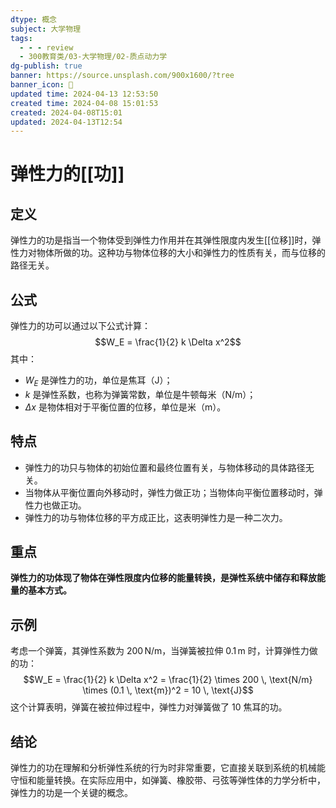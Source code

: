 ```yaml
---
dtype: 概念
subject: 大学物理
tags:
  - - - review
  - 300教育类/03-大学物理/02-质点动力学
dg-publish: true
banner: https://source.unsplash.com/900x1600/?tree
banner_icon: 🧠
updated time: 2024-04-13 12:53:50
created time: 2024-04-08 15:01:53
created: 2024-04-08T15:01
updated: 2024-04-13T12:54
---
```


# 弹性力的[[功]]

## 定义
弹性力的功是指当一个物体受到弹性力作用并在其弹性限度内发生[[位移]]时，弹性力对物体所做的功。这种功与物体位移的大小和弹性力的性质有关，而与位移的路径无关。

## 公式
弹性力的功可以通过以下公式计算：
$$W_E = \frac{1}{2} k \Delta x^2$$
其中：
- $W_E$ 是弹性力的功，单位是焦耳（J）；
- $k$ 是弹性系数，也称为弹簧常数，单位是牛顿每米（N/m）；
- $\Delta x$ 是物体相对于平衡位置的位移，单位是米（m）。

## 特点
- 弹性力的功只与物体的初始位置和最终位置有关，与物体移动的具体路径无关。
- 当物体从平衡位置向外移动时，弹性力做正功；当物体向平衡位置移动时，弹性力也做正功。
- 弹性力的功与物体位移的平方成正比，这表明弹性力是一种二次力。

## 重点
**弹性力的功体现了物体在弹性限度内位移的能量转换，是弹性系统中储存和释放能量的基本方式。**

## 示例
考虑一个弹簧，其弹性系数为 $200 \, \text{N/m}$，当弹簧被拉伸 $0.1 \, \text{m}$ 时，计算弹性力做的功：
$$W_E = \frac{1}{2} k \Delta x^2 = \frac{1}{2} \times 200 \, \text{N/m} \times (0.1 \, \text{m})^2 = 10 \, \text{J}$$
这个计算表明，弹簧在被拉伸过程中，弹性力对弹簧做了 10 焦耳的功。

## 结论
弹性力的功在理解和分析弹性系统的行为时非常重要，它直接关联到系统的机械能守恒和能量转换。在实际应用中，如弹簧、橡胶带、弓弦等弹性体的力学分析中，弹性力的功是一个关键的概念。
